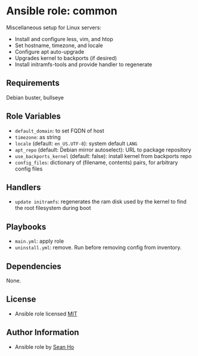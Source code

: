 # Ansible role: common
Miscellaneous setup for Linux servers:

+ Install and configure less, vim, and htop
+ Set hostname, timezone, and locale
+ Configure apt auto-upgrade
+ Upgrades kernel to backports (if desired)
+ Install initramfs-tools and provide handler to regenerate

## Requirements
Debian buster, bullseye

## Role Variables
+ `default_domain`: to set FQDN of host
+ `timezone`: as string
+ `locale` (default: `en_US.UTF-8`): system default `LANG`
+ `apt_repo` (default: Debian mirror autoselect): URL to package repository
+ `use_backports_kernel` (default: false): install kernel from backports repo
+ `config_files`: dictionary of (filename, contents) pairs, for
  arbitrary config files

## Handlers
+ `update initramfs`: regenerates the ram disk used by the kernel
  to find the root filesystem during boot

## Playbooks
+ `main.yml`: apply role
+ `uninstall.yml`: remove. Run before removing config from inventory.

## Dependencies
None.

## License
+ Ansible role licensed [MIT](LICENSE)

## Author Information
+ Ansible role by [Sean Ho](https://github.com/ho-ansible/)
